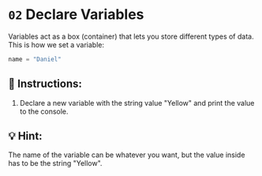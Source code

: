 # `02` Declare Variables

Variables act as a box (container) that lets you store different types of data. This is how we set a variable:
```py
name = "Daniel"
```

## 📝 Instructions:

1. Declare a new variable with the string value "Yellow" and print the value to the console.


## 💡 Hint:

The name of the variable can be whatever you want, but the value inside has to be the string "Yellow".

